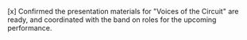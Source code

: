 [x] Confirmed the presentation materials for "Voices of the Circuit" are ready, and coordinated with the band on roles for the upcoming performance.